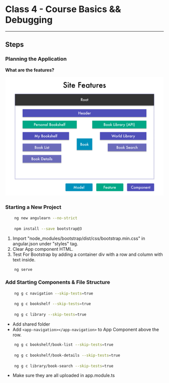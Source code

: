 # Class 4 - Course Basics && Debugging

---

## Steps

### Planning the Application

**What are the features?**

![Site Features](./SiteFeatures.png)

### Starting a New Project

```zsh
    ng new angulearn --no-strict

    npm install --save bootstrap@3
```

1. Import "node_modules/bootstrap/dist/css/bootstrap.min.css" in angular.json under "styles" tag.
2. Clear App component HTML.
3. Test For Bootstrap by adding a container div with a row and column with text inside.

```zsh
    ng serve
```

### Add Starting Components & File Structure

```zsh
    ng g c navigation --skip-tests=true

    ng g c bookshelf --skip-tests=true

    ng g c library --skip-tests=true
```

- Add shared folder
- Add `<app-navigation></app-navigation>` to App Component above the row.

```zsh
    ng g c bookshelf/book-list --skip-tests=true

    ng g c bookshelf/book-details --skip-tests=true

    ng g c library/book-search --skip-tests=true
```

- Make sure they are all uploaded in app.module.ts
